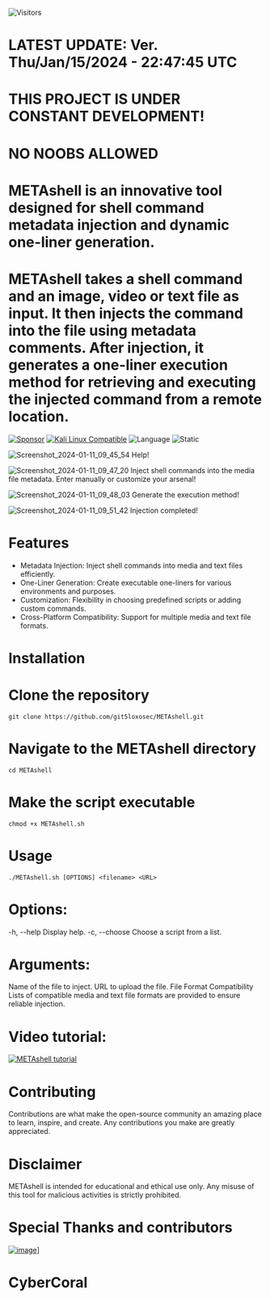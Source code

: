 ![Visitors](https://api.visitorbadge.io/api/visitors?path=https%3A%2F%2Fgithub.com%2Fgit5loxosec%2FMETAshell%2F&label=Repo%20visits&countColor=%23263759)

# LATEST UPDATE: Ver. Thu/Jan/15/2024 - 22:47:45 UTC
# THIS PROJECT IS UNDER CONSTANT DEVELOPMENT!
# NO NOOBS ALLOWED
# METAshell is an innovative tool designed for shell command metadata injection and dynamic one-liner generation.
# METAshell takes a shell command and an image, video or text file as input. It then injects the command into the file using metadata comments. After injection, it generates a one-liner execution method for retrieving and executing the injected command from a remote location.

[![Sponsor](https://img.shields.io/badge/Sponsor-%E2%9D%A4-red)](https://github.com/sponsors/git5loxosec) [![Kali Linux Compatible](https://img.shields.io/badge/Kali%20Linux-Compatible-brightgreen)](https://www.kali.org/)
 ![Language](https://img.shields.io/badge/Language-Bash-green.svg)
![Static](https://img.shields.io/badge/License-AGPL_3.0-gold.svg)

![Screenshot_2024-01-11_09_45_54](https://github.com/git5loxosec/METAshell/assets/137344845/8a824d6a-64fe-4365-9f93-22ee0f307af2)
Help!

![Screenshot_2024-01-11_09_47_20](https://github.com/git5loxosec/METAshell/assets/137344845/a0fdecef-2db0-4c9a-9486-84e506666a5a)
Inject shell commands into the media file metadata. Enter manually or customize your arsenal!

![Screenshot_2024-01-11_09_48_03](https://github.com/git5loxosec/METAshell/assets/137344845/313b46c7-f640-4752-a1c6-51fdd50d5bc2)
Generate the execution method!

![Screenshot_2024-01-11_09_51_42](https://github.com/git5loxosec/METAshell/assets/137344845/2314e843-23b7-433f-ad82-319e6351f564)
Injection completed!

# Features
- Metadata Injection: Inject shell commands into media and text files efficiently.
- One-Liner Generation: Create executable one-liners for various environments and purposes.
- Customization: Flexibility in choosing predefined scripts or adding custom commands.
- Cross-Platform Compatibility: Support for multiple media and text file formats.

# Installation

# Clone the repository
```
git clone https://github.com/git5loxosec/METAshell.git
```

# Navigate to the METAshell directory
```
cd METAshell
```

# Make the script executable
```
chmod +x METAshell.sh
```

# Usage

```
./METAshell.sh [OPTIONS] <filename> <URL>
```

# Options:
-h, --help           Display help.
-c, --choose         Choose a script from a list.

# Arguments:
<filename>           Name of the file to inject.
<URL>                URL to upload the file.
File Format Compatibility
Lists of compatible media and text file formats are provided to ensure reliable injection.

# Video tutorial:
[![METAshell tutorial](https://img.youtube.com/vi/pNptr0LkrNk/0.jpg)](https://www.youtube.com/watch?v=pNptr0LkrNk)

# Contributing
Contributions are what make the open-source community an amazing place to learn, inspire, and create. Any contributions you make are greatly appreciated.

# Disclaimer
METAshell is intended for educational and ethical use only. Any misuse of this tool for malicious activities is strictly prohibited.

# Special Thanks and contributors

[![image](https://github.com/git5loxosec/METAshell/assets/137344845/cd90b3ce-7074-4fff-84ce-36dd90c04b37)](https://github.com/CyberCoral)]
# CyberCoral
